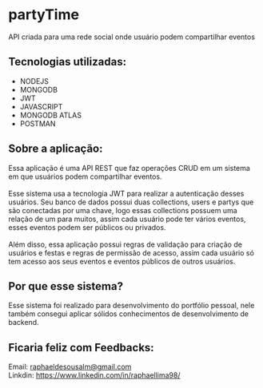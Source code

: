 # partyTime
API criada para uma rede social onde usuário podem compartilhar eventos

## Tecnologias utilizadas:

<ul>
  <li>NODEJS</li>
  <li>MONGODB</li>
  <li>JWT</li>
  <li>JAVASCRIPT</li>
  <li>MONGODB ATLAS</li>
  <li>POSTMAN</li>
</ul>

## Sobre a aplicação:

Essa aplicação é uma API REST que faz operações CRUD em um sistema em que usuários podem compartilhar eventos.  <br>
<br>
Esse sistema usa a tecnologia JWT para realizar a autenticação desses usuários. Seu banco de dados possui duas collections, users e partys que são conectadas por uma chave, logo essas collections possuem uma relação de um para muitos, assim cada usuário pode ter vários eventos, esses eventos podem ser públicos ou privados. <br>
<br>
Além disso, essa aplicação possui regras de validação para criação de usuários e festas e regras de permissão de acesso, assim cada usuário só tem acesso aos seus eventos e eventos públicos de outros usuários.

## Por que esse sistema?

Esse sistema foi realizado para desenvolvimento do portfólio pessoal, nele também consegui aplicar sólidos conhecimentos de desenvolvimento de backend.

## Ficaria feliz com Feedbacks:

Email: raphaeldesousalm@gmail.com <br>
Linkdin: https://www.linkedin.com/in/raphaellima98/
